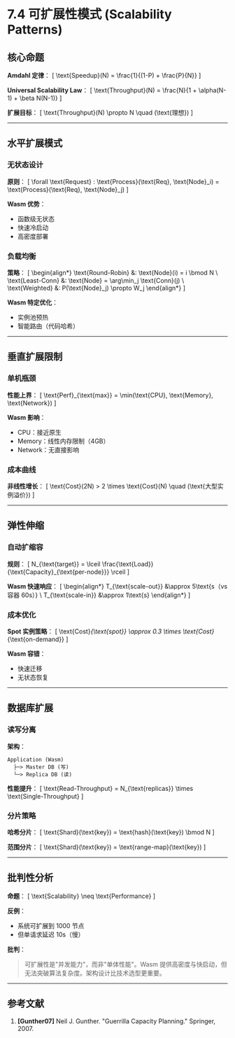 # 7.4 可扩展性模式 (Scalability Patterns)

## 核心命题

**Amdahl 定律**：
\[
\text{Speedup}(N) = \frac{1}{(1-P) + \frac{P}{N}}
\]

**Universal Scalability Law**：
\[
\text{Throughput}(N) = \frac{N}{1 + \alpha(N-1) + \beta N(N-1)}
\]

**扩展目标**：
\[
\text{Throughput}(N) \propto N \quad (\text{理想})
\]

---

## 水平扩展模式

### 无状态设计

**原则**：
\[
\forall \text{Request} : \text{Process}(\text{Req}, \text{Node}_i) = \text{Process}(\text{Req}, \text{Node}_j)
\]

**Wasm 优势**：

- 函数级无状态
- 快速冷启动
- 高密度部署

### 负载均衡

**策略**：
\[
\begin{align*}
\text{Round-Robin} &: \text{Node}(i) = i \bmod N \\
\text{Least-Conn} &: \text{Node} = \arg\min_j \text{Conn}(j) \\
\text{Weighted} &: P(\text{Node}_j) \propto W_j
\end{align*}
\]

**Wasm 特定优化**：

- 实例池预热
- 智能路由（代码哈希）

---

## 垂直扩展限制

### 单机瓶颈

**性能上界**：
\[
\text{Perf}_{\text{max}} = \min(\text{CPU}, \text{Memory}, \text{Network})
\]

**Wasm 影响**：

- CPU：接近原生
- Memory：线性内存限制（4GB）
- Network：无直接影响

### 成本曲线

**非线性增长**：
\[
\text{Cost}(2N) > 2 \times \text{Cost}(N) \quad (\text{大型实例溢价})
\]

---

## 弹性伸缩

### 自动扩缩容

**规则**：
\[
N_{\text{target}} = \lceil \frac{\text{Load}}{\text{Capacity}_{\text{per-node}}} \rceil
\]

**Wasm 快速响应**：
\[
\begin{align*}
T_{\text{scale-out}} &\approx 5\text{s（vs 容器 60s）} \\
T_{\text{scale-in}} &\approx 1\text{s}
\end{align*}
\]

### 成本优化

**Spot 实例策略**：
\[
\text{Cost}_{\text{spot}} \approx 0.3 \times \text{Cost}_{\text{on-demand}}
\]

**Wasm 容错**：

- 快速迁移
- 无状态恢复

---

## 数据库扩展

### 读写分离

**架构**：

```
Application (Wasm)
  ├─> Master DB (写)
  └─> Replica DB (读)
```

**性能提升**：
\[
\text{Read-Throughput} = N_{\text{replicas}} \times \text{Single-Throughput}
\]

### 分片策略

**哈希分片**：
\[
\text{Shard}(\text{key}) = \text{hash}(\text{key}) \bmod N
\]

**范围分片**：
\[
\text{Shard}(\text{key}) = \text{range-map}(\text{key})
\]

---

## 批判性分析

**命题**：
\[
\text{Scalability} \neq \text{Performance}
\]

**反例**：

- 系统可扩展到 1000 节点
- 但单请求延迟 10s（慢）

**批判**：
> 可扩展性是"并发能力"，而非"单体性能"。Wasm 提供高密度与快启动，但无法突破算法复杂度。架构设计比技术选型更重要。

---

## 参考文献

1. **[Gunther07]** Neil J. Gunther. "Guerrilla Capacity Planning." Springer, 2007.
